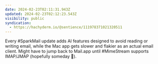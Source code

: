 ```yaml
---
date: 2024-02-23T02:11:31.943Z
updated: 2024-02-23T02:12:23.543Z
visibility: public
syndication:
  - https://hachyderm.io/@sentience/111978371021320511
---
```


Every #SparkMail update adds AI features designed to avoid reading or writing email, while the Mac app gets slower and flakier as an actual email client. Might have to jump back to Mail.app until #MimeStream supports IMAP/JMAP (hopefully someday 🙏).
